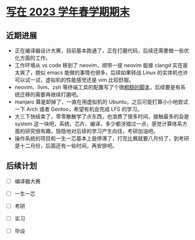 # [写在 2023 学年春学期期末](https://github.com/HuJJ-NB/HuJJ-NB/issues/20)

## 近期进展

- 正在编译器设计大赛，目前基本跑通了，正在打磨代码，后续还需要做一些优化方面的工作。
- 工作环境从 vs code 移到了 neovim，顺带一提 neovim 能接 clangd 实在是太爽了，貌似 emacs 能做的事情也很多，后续如果转战 Linux 的实体机也许可以试一试，虚拟机的性能感觉还是 vim 比较舒服。
- neovim、llvm、zsh 等终端工具的配置写了个很[粗糙的脚本](https://github.com/HuJJ-NB/custom_config)，后续要是有系统迁移的需要再继续打磨吧。
- manjaro 算是卸掉了，一直在用虚拟机的 Ubuntu，之后可能打算小小地尝试一下 Arch 或者 Gentoo，希望有机会完成 LFS 的学习。
- 大三下快结束了，零零散散学了点东西，也浪费了很多时间，接触最多的会是 system 这一块吧，系统、芯片、编译，多少都涉猎过一点，感觉计算体系方面的研究很有趣，隐隐地对后续的学习产生向往，考研加油吧。
- 操作系统的项目和一生一芯基本上是停滞了，打完比赛就要八月份了，到考研是十二月份，后面还有一些时间，再安排吧。

## 后续计划

- [ ] 编译器大赛
- [ ] 一生一芯
- [ ] 考研
- [ ] 实习
- [ ] 毕设

